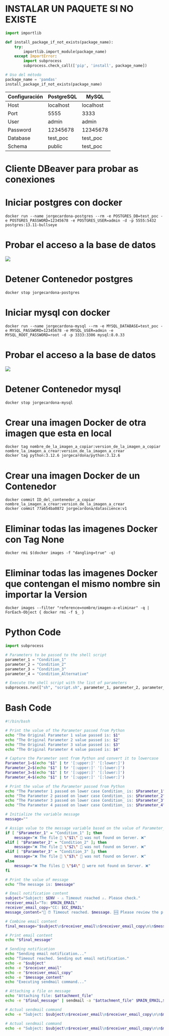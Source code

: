 # INSTALAR UN PAQUETE SI NO EXISTE
```python
import importlib

def install_package_if_not_exists(package_name):
    try:
        importlib.import_module(package_name)
    except ImportError:
        import subprocess
        subprocess.check_call(['pip', 'install', package_name])

# Uso del método
package_name = 'pandas'
install_package_if_not_exists(package_name)
```
| Configuración | PostgreSQL     | MySQL |
|---------------|-----------|------------------------------|
| Host          | localhost | localhost                    |
| Port          | 5555      | 3333                         |
| User          | admin     | admin                        |
| Password      | 12345678  | 12345678                     |
| Database      | test_poc  | test_poc                     |
| Schema        | public    | test_poc                     |

# Cliente DBeaver para probar as conexiones

# Iniciar postgres con docker
```
docker run --name jorgecardona-postgres --rm -e POSTGRES_DB=test_poc -e POSTGRES_PASSWORD=12345678 -e POSTGRES_USER=admin -d -p 5555:5432 postgres:13.11-bullseye
```

# Probar el acceso a la base de datos
<img src="Contenedores\Bases de datos\probar_conexion_postgresql.png">

# Detener Contenedor postgres
```
docker stop jorgecardona-postgres
```

# Iniciar mysql con docker
```
docker run --name jorgecardona-mysql --rm -e MYSQL_DATABASE=test_poc -e MYSQL_PASSWORD=12345678 -e MYSQL_USER=admin -e MYSQL_ROOT_PASSWORD=root -d -p 3333:3306 mysql:8.0.33
```
# Probar el acceso a la base de datos
<img src="Contenedores\Bases de datos\probar_conexion_mysql.png">

# Detener Contenedor mysql
```
docker stop jorgecardona-mysql
```

# Crear una imagen Docker de otra imagen que esta en local
```
docker tag nombre_de_la_imagen_a_copiar:version_de_la_imagen_a_copiar nombre_la_imagen_a_crear:version_de_la_imagen_a_crear
docker tag python:3.12.6 jorgecardona/python:3.12.6
```

# Crear una imagen Docker de un Contenedor
```
docker commit ID_del_contenedor_a_copiar nombre_la_imagen_a_crear:version_de_la_imagen_a_crear
docker commit 77a654ba0872 jorgecardona/datascience:v1
```

# Eliminar todas las imagenes Docker con Tag None
```
docker rmi $(docker images -f "dangling=true" -q)
```


# Eliminar todas las imagenes Docker que contengan el mismo nombre sin importar la Version
```
docker images --filter "reference=nombre/imagen-a-eliminar" -q | ForEach-Object { docker rmi -f $_ }
```

# Python Code
```python
import subprocess

# Parameters to be passed to the shell script
parameter_1 = "Condition_1"
parameter_2 = "Condition_2"
parameter_3 = "Condition_3"
parameter_4 = "Condition_Alternative"

# Execute the shell script with the list of parameters
subprocess.run(["sh", "script.sh", parameter_1, parameter_2, parameter_3, parameter_4], check=True)
```

# Bash Code
```bash
#!/bin/bash

# Print the value of the Parameter passed from Python
echo "The Original Parameter 1 value passed is: $1"
echo "The Original Parameter 2 value passed is: $2"
echo "The Original Parameter 3 value passed is: $3"
echo "The Original Parameter 4 value passed is: $4"

# Capture the Parameter sent from Python and convert it to lowercase
Parameter_1=$(echo "$1" | tr '[:upper:]' '[:lower:]')
Parameter_2=$(echo "$1" | tr '[:upper:]' '[:lower:]')
Parameter_3=$(echo "$1" | tr '[:upper:]' '[:lower:]')
Parameter_4=$(echo "$1" | tr '[:upper:]' '[:lower:]')

# Print the value of the Parameter passed from Python
echo "The Parameter 1 passed on lower case Condition_ is: $Parameter_1"
echo "The Parameter 2 passed on lower case Condition_ is: $Parameter_2"
echo "The Parameter 3 passed on lower case Condition_ is: $Parameter_3"
echo "The Parameter 4 passed on lower case Condition_ is: $Parameter_4"

# Initialize the variable message
message=""

# Assign value to the message variable based on the value of Parameter_1
if [ "$Parameter_1" = "Condition_1" ]; then
    message="❌ The file 📜 \"$1\" 📜 was not found on Server. ❌"
elif [ "$Parameter_2" = "Condition_2" ]; then
    message="❌ The file 📜 \"$2\" 📜 was not found on Server. ❌"
elif [ "$Parameter_3" = "Condition_3" ]; then
    message="❌ The file 📜 \"$3\" 📜 was not found on Server. ❌"
else
    message="❌ The files 📜 \"$4\" 📜 were not found on Server. ❌"
fi

# Print the value of message
echo "The message is: $message"

# Email notification content
subject="Subject: $ENV - ⚠️ Timeout reached ⚠️. Please check."
receiver_email="To: $MAIN_EMAIL"
receiver_email_copy="CC: $CC_EMAIL"
message_content="📢 ⏰ Timeout reached. $message. 🆘 Please review the processing steps 🆘 before rerunning the Airflow DAG 🔗‍💥 VALIDATION_PROCESS_SERVER 🛠️. ⏰ 🚑"

# Combine email content
final_message="$subject\n$receiver_email\n$receiver_email_copy\n\n$message_content"

# Print email content
echo "$final_message"

# Sending notification
echo "Sending email notification..."
echo "Timeout reached. Sending out email notification."
echo -e "$subject"
echo -e "$receiver_email"
echo -e "$receiver_email_copy"
echo -e "$message_content"
echo "Executing sendmail command..."

# Attaching a file on message
echo "Attaching file: $attachment_file"
echo -e "$final_message" | sendmail -a "$attachment_file" $MAIN_EMAIL,$CC_EMAIL

# Actual sendmail command
echo -e "Subject: $subject\n$receiver_email\n$receiver_email_copy\n\n$message_content" | sendmail $MAIN_EMAIL,$CC_EMAIL

# Actual sendmail command
echo -e "Subject: $subject\n$receiver_email\n$receiver_email_copy\n\n$message_content" | sendmail $MAIN_EMAIL,$CC_EMAIL
```

